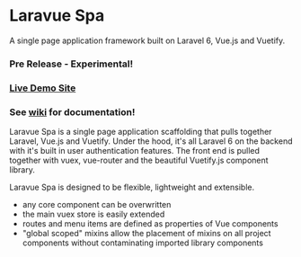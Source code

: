 # Laravue Spa

A single page application framework built on Laravel 6, Vue.js and Vuetify.

### Pre Release - Experimental!

### [Live Demo Site](https://laravue-spa.wheelmaker.dev)

### See [wiki](https://github.com/mattquest/laravue-spa/wiki) for documentation!

Laravue Spa is a single page application scaffolding that pulls together Laravel, Vue.js and Vuetify.  Under the hood, it's all Laravel 6 on the backend with it's built in user authentication features.  The front end is pulled together with vuex, vue-router and the beautiful Vuetify.js component library.

Laravue Spa is designed to be flexible, lightweight and extensible.  
* any core component can be overwritten 
* the main vuex store is easily extended
* routes and menu items are defined as properties of Vue components
* "global scoped" mixins allow the placement of mixins on all project components without contaminating imported library components
